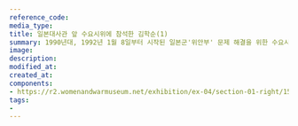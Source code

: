 ```yaml
---
reference_code:
media_type:
title: 일본대사관 앞 수요시위에 참석한 김학순(1)
summary: 1990년대, 1992년 1월 8일부터 시작된 일본군'위안부' 문제 해결을 위한 수요시위에 김학순을 비롯한 많은 피해생존자들이 참여해 목소리를 냈다. (양징자 기증)
image:
description:
modified_at:
created_at:
components:
- https://r2.womenandwarmuseum.net/exhibition/ex-04/section-01-right/15_일본대사관%20앞%20수요시위%20모습.jpg
tags:
-
---
```

